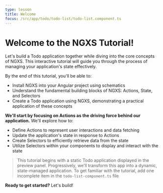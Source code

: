```yaml
---
type: lesson
title: Welcome
focus: /src/app/todo/todo-list/todo-list.component.ts
---
```


# Welcome to the NGXS Tutorial!

Let's build a Todo application together while diving into the core concepts of NGXS. This interactive tutorial will guide you through the process of managing your application's state effectively.

By the end of this tutorial, you'll be able to:

- Install NGXS into your Angular project using schematics
- Understand the fundamental building blocks of NGXS: Actions, State, and Selectors
- Create a Todo application using NGXS, demonstrating a practical application of these concepts

**We'll start by focusing on Actions as the driving force behind our application.** We'll explore how to:

- Define Actions to represent user interactions and data fetching
- Update the application's state in response to Actions
- Create Selectors to efficiently retrieve data from the state
- Utilize Selectors within your components to display and interact with the state

> This tutorial begins with a static Todo application displayed in the preview panel. Progressively, we'll transform this app into a dynamic, state-managed application.
> To get familiar with the tutorial, add one incomplete item in the `todo-list-component.ts` file

**Ready to get started?** Let's build!
